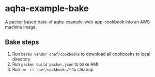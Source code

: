 # aqha-example-bake
A packer based bake of aqha-example-web-app-cookbook into an AWS machine image.

## Bake steps
1. Run `berks vendor chef/cookbooks` to download all cookbooks to local directory
1. Run `packer build packer.json` to bake AMI
1. Run `rm -rf chef/cookbooks/*` to cleanup
 
